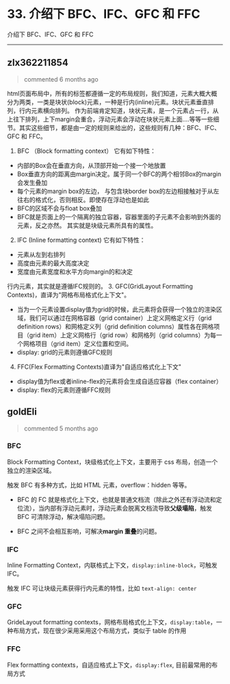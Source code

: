 
 # 33. 介绍下 BFC、IFC、GFC 和 FFC 
 介绍下 BFC、IFC、GFC 和 FFC 
 ***
## zlx362211854 
 > commented 6 months ago 

html页面布局中，所有的标签都遵循一定的布局规则，我们知道，元素大概大概分为两类，一类是块状(block)元素，一种是行内(inline)元素。块状元素垂直排列，行内元素横向排列。
作为前端肯定知道，块状元素，是一个元素占一行，从上往下排列，上下margin会重合，浮动元素会浮动在块状元素上面....等等一些细节。其实这些细节，都是由一定的规则来给出的，这些规则有几种：BFC、IFC、GFC 和 FFC。
1. BFC （Block formatting context）
它有如下特性：
* 内部的Box会在垂直方向，从顶部开始一个接一个地放置
* Box垂直方向的距离由margin决定。属于同一个BFC的两个相邻Box的margin会发生叠加
* 每个元素的margin box的左边， 与包含块border box的左边相接触对于从左往右的格式化，否则相反。即使存在浮动也是如此
* BFC的区域不会与float box叠加
* BFC就是页面上的一个隔离的独立容器，容器里面的子元素不会影响到外面的元素，反之亦然。
 其实就是块级元素所具有的属性。

2. IFC (Inline formatting context)
它有如下特性：
* 元素从左到右排列
* 高度由元素的最大高度决定
* 宽度由元素宽度和水平方向margin的和决定

行内元素，其实就是遵循IFC规则的。
3. GFC(GridLayout Formatting Contexts)，直译为"网格布局格式化上下文"。
* 当为一个元素设置display值为grid的时候，此元素将会获得一个独立的渲染区域，我们可以通过在网格容器（grid container）上定义网格定义行（grid definition rows）和网格定义列（grid definition columns）属性各在网格项目（grid item）上定义网格行（grid row）和网格列（grid columns）为每一个网格项目（grid item）定义位置和空间。 
* display: grid的元素则遵循GFC规则
4. FFC(Flex Formatting Contexts)直译为"自适应格式化上下文"
* display值为flex或者inline-flex的元素将会生成自适应容器（flex container）
* display: flex的元素则遵循FFC规则
## goldEli 
 > commented 5 months ago 

### BFC

Block Formatting Context，块级格式化上下文，主要用于 css 布局，创造一个独立的渲染区域。

触发 BFC 有多种方式，比如 HTML 元素，overflow：hidden 等等。

* BFC 的 FC 就是格式化上下文，也就是普通文档流（除此之外还有浮动流和定位流），当内部有浮动元素时，浮动元素会脱离文档流导致**父级塌陷**，触发 BFC 可清除浮动，解决塌陷问题。

* BFC 之间不会相互影响，可解决**margin 重叠**的问题。

### IFC

Inline Formatting Context，内联格式上下文，`display:inline-block`，可触发 IFC。

触发 IFC 可让块级元素获得行内元素的特性，比如 `text-align: center`

### GFC

GrideLayout formatting contexts，网格布局格式化上下文，`display:table`，一种布局方式，现在很少采用采用这个布局方式，类似于 table 的作用

### FFC

Flex formatting contexts，自适应格式上下文，`display:flex`, 目前最常用的布局方式